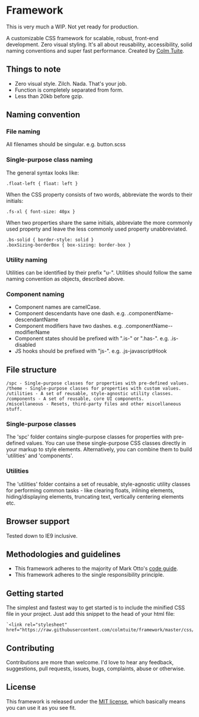 # Framework

This is very much a WIP. Not yet ready for production.

A customizable CSS framework for scalable, robust, front-end development. Zero visual styling. It's all about reusability, accessibility, solid naming conventions and super fast performance. Created by <a href="http://www.twitter.com/colmtuite" target="_blank">Colm Tuite</a>.

## Things to note

- Zero visual style. Zilch. Nada. That's your job.
- Function is completely separated from form.
- Less than 20kb before gzip.

## Naming convention

### File naming

All filenames should be singular. e.g. button.scss

### Single-purpose class naming

The general syntax looks like:

    .float-left { float: left }

When the CSS property consists of two words, abbreviate the words to their initials:

    .fs-xl { font-size: 40px }
    
When two properties share the same initials, abbreviate the more commonly used property and leave the less commonly used property unabbreviated.

    .bs-solid { border-style: solid }
    .boxSizing-borderBox { box-sizing: border-box }

### Utility naming

Utilities can be identified by their prefix "u-". Utilities should follow the same naming convention as objects, described above.

### Component naming

- Component names are camelCase.
- Component descendants have one dash. e.g. .componentName-descendantName
- Component modifiers have two dashes. e.g. .componentName--modifierName
- Component states should be prefixed with ".is-" or ".has-". e.g. .is-disabled
- JS hooks should be prefixed with "js-". e.g. .js-javascriptHook

## File structure

    /spc - Single-purpose classes for properties with pre-defined values.
    /theme - Single-purpose classes for properties with custom values.
    /utilities - A set of reusable, style-agnostic utility classes.
    /components - A set of reusable, core UI components.
    /miscellaneous - Resets, third-party files and other miscellaneous stuff.

### Single-purpose classes

The 'spc' folder contains single-purpose classes for properties with pre-defined values. You can use these single-purpose CSS classes directly in your markup to style elements. Alternatively, you can combine them to build 'utilities' and 'components'.

### Utilities

The 'utilities' folder contains a set of reusable, style-agnostic utility classes for performing common tasks - like clearing floats, inlining elements, hiding/displaying elements, truncating text, vertically centering elements etc.

## Browser support

Tested down to IE9 inclusive.

## Methodologies and guidelines

- This framework adheres to the majority of Mark Otto's <a href="http://codeguide.co">code guide</a>.
- This framework adheres to the single responsibility principle.

## Getting started

The simplest and fastest way to get started is to include the minified CSS file in your project. Just add this snippet to the head of your html file:

    `<link rel="stylesheet" href="https://raw.githubusercontent.com/colmtuite/framework/master/css/framework.min.css">`

## Contributing

Contributions are more than welcome. I'd love to hear any feedback, suggestions, pull requests, issues, bugs, complaints, abuse or otherwise.

## License

This framework is released under the <a href="https://github.com/colmtuite/framework/blob/master/LICENSE">MIT license</a>, which basically means you can use it as you see fit.
